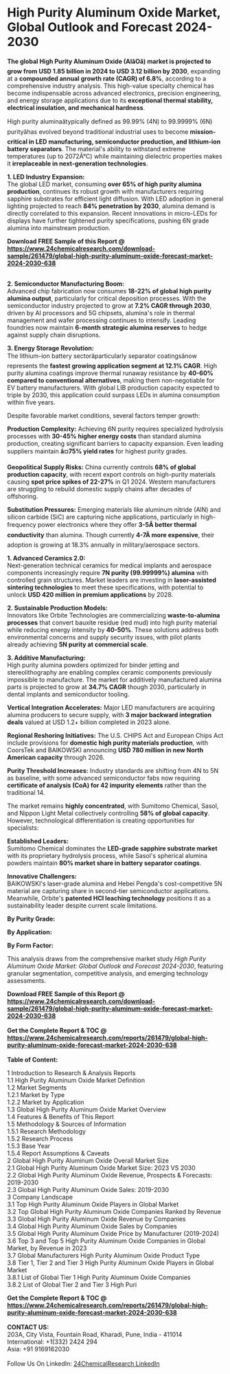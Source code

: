 <h1>High Purity Aluminum Oxide Market, Global Outlook and Forecast 2024-2030</h1><p><strong>The global High Purity Aluminum Oxide (AlâOâ) market is projected to grow from USD 1.85 billion in 2024 to USD 3.12 billion by 2030</strong>, expanding at a <strong>compounded annual growth rate (CAGR) of 6.8%</strong>, according to a comprehensive industry analysis. This high-value specialty chemical has become indispensable across advanced electronics, precision engineering, and energy storage applications due to its <strong>exceptional thermal stability, electrical insulation, and mechanical hardness</strong>.</p><p>High purity aluminaâtypically defined as 99.99% (4N) to 99.9999% (6N) purityâhas evolved beyond traditional industrial uses to become <strong>mission-critical in LED manufacturing, semiconductor production, and lithium-ion battery separators</strong>. The material's ability to withstand extreme temperatures (up to 2072Â°C) while maintaining dielectric properties makes it <strong>irreplaceable in next-generation technologies</strong>.</p><p><strong>1. LED Industry Expansion:</strong><br>
The global LED market, consuming <strong>over 65% of high purity alumina production</strong>, continues its robust growth with manufacturers requiring sapphire substrates for efficient light diffusion. With LED adoption in general lighting projected to reach <strong>84% penetration by 2030</strong>, alumina demand is directly correlated to this expansion. Recent innovations in micro-LEDs for displays have further tightened purity specifications, pushing 6N grade alumina into mainstream production.</p><div><b>Download FREE Sample of this Report @ 
            <a href="https://www.24chemicalresearch.com/download-sample/261479/global-high-purity-aluminum-oxide-forecast-market-2024-2030-638">
            https://www.24chemicalresearch.com/download-sample/261479/global-high-purity-aluminum-oxide-forecast-market-2024-2030-638</a></b></div><br><p><strong>2. Semiconductor Manufacturing Boom:</strong><br>
Advanced chip fabrication now consumes <strong>18-22% of global high purity alumina output</strong>, particularly for critical deposition processes. With the semiconductor industry projected to grow at <strong>7.2% CAGR through 2030</strong>, driven by AI processors and 5G chipsets, alumina's role in thermal management and wafer processing continues to intensify. Leading foundries now maintain <strong>6-month strategic alumina reserves</strong> to hedge against supply chain disruptions.</p><p><strong>3. Energy Storage Revolution:</strong><br>
The lithium-ion battery sectorâparticularly separator coatingsânow represents the <strong>fastest growing application segment at 12.1% CAGR</strong>. High purity alumina coatings improve thermal runaway resistance by <strong>40-60% compared to conventional alternatives</strong>, making them non-negotiable for EV battery manufacturers. With global LIB production capacity expected to triple by 2030, this application could surpass LEDs in alumina consumption within five years.</p><p>Despite favorable market conditions, several factors temper growth:</p><p><strong>Production Complexity:</strong> Achieving 6N purity requires specialized hydrolysis processes with <strong>30-45% higher energy costs</strong> than standard alumina production, creating significant barriers to capacity expansion. Even leading suppliers maintain <strong>â¤75% yield rates</strong> for highest purity grades.</p><p><strong>Geopolitical Supply Risks:</strong> China currently controls <strong>68% of global production capacity</strong>, with recent export controls on high-purity materials causing <strong>spot price spikes of 22-27%</strong> in Q1 2024. Western manufacturers are struggling to rebuild domestic supply chains after decades of offshoring.</p><p><strong>Substitution Pressures:</strong> Emerging materials like aluminum nitride (AlN) and silicon carbide (SiC) are capturing niche applications, particularly in high-frequency power electronics where they offer <strong>3-5Ã better thermal conductivity</strong> than alumina. Though currently <strong>4-7Ã more expensive</strong>, their adoption is growing at 18.3% annually in military/aerospace sectors.</p><p><strong>1. Advanced Ceramics 2.0:</strong><br>
Next-generation technical ceramics for medical implants and aerospace components increasingly require <strong>7N purity (99.99999%) alumina</strong> with controlled grain structures. Market leaders are investing in <strong>laser-assisted sintering technologies</strong> to meet these specifications, with potential to unlock <strong>USD 420 million in premium applications</strong> by 2028.</p><p><strong>2. Sustainable Production Models:</strong><br>
Innovators like Orbite Technologies are commercializing <strong>waste-to-alumina processes</strong> that convert bauxite residue (red mud) into high purity material while reducing energy intensity by <strong>40-50%</strong>. These solutions address both environmental concerns and supply security issues, with pilot plants already achieving <strong>5N purity at commercial scale</strong>.</p><p><strong>3. Additive Manufacturing:</strong><br>
High purity alumina powders optimized for binder jetting and stereolithography are enabling complex ceramic components previously impossible to manufacture. The market for additively manufactured alumina parts is projected to grow at <strong>34.7% CAGR</strong> though 2030, particularly in dental implants and semiconductor tooling.</p><p><strong>Vertical Integration Accelerates:</strong> Major LED manufacturers are acquiring alumina producers to secure supply, with <strong>3 major backward integration deals</strong> valued at USD 1.2+ billion completed in 2023 alone.</p><p><strong>Regional Reshoring Initiatives:</strong> The U.S. CHIPS Act and European Chips Act include provisions for <strong>domestic high purity materials production</strong>, with CoorsTek and BAIKOWSKI announcing <strong>USD 780 million in new North American capacity</strong> through 2026.</p><p><strong>Purity Threshold Increases:</strong> Industry standards are shifting from 4N to 5N as baseline, with some advanced semiconductor fabs now requiring <strong>certificate of analysis (CoA) for 42 impurity elements</strong> rather than the traditional 14.</p><p>The market remains <strong>highly concentrated</strong>, with Sumitomo Chemical, Sasol, and Nippon Light Metal collectively controlling <strong>58% of global capacity</strong>. However, technological differentiation is creating opportunities for specialists:</p><p><strong>Established Leaders:</strong><br>
Sumitomo Chemical dominates the <strong>LED-grade sapphire substrate market</strong> with its proprietary hydrolysis process, while Sasol's spherical alumina powders maintain <strong>80% market share in battery separator coatings</strong>.</p><p><strong>Innovative Challengers:</strong><br>
BAIKOWSKI's laser-grade alumina and Hebei Pengda's cost-competitive 5N material are capturing share in second-tier semiconductor applications. Meanwhile, Orbite's <strong>patented HCl leaching technology</strong> positions it as a sustainability leader despite current scale limitations.</p><p><strong>By Purity Grade:</strong></p><p><strong>By Application:</strong></p><p><strong>By Form Factor:</strong></p><p>This analysis draws from the comprehensive market study <em>High Purity Aluminum Oxide Market: Global Outlook and Forecast 2024-2030</em>, featuring granular segmentation, competitive analysis, and emerging technology assessments.</p><div><b>Download FREE Sample of this Report @ 
            <a href="https://www.24chemicalresearch.com/download-sample/261479/global-high-purity-aluminum-oxide-forecast-market-2024-2030-638">
            https://www.24chemicalresearch.com/download-sample/261479/global-high-purity-aluminum-oxide-forecast-market-2024-2030-638</a></b></div><br><div><b>Get the Complete Report & TOC @ 
            <a href="https://www.24chemicalresearch.com/reports/261479/global-high-purity-aluminum-oxide-forecast-market-2024-2030-638">
            https://www.24chemicalresearch.com/reports/261479/global-high-purity-aluminum-oxide-forecast-market-2024-2030-638</a></b></div><br>
            <b>Table of Content:</b><p>1 Introduction to Research & Analysis Reports<br />
    1.1 High Purity Aluminum Oxide Market Definition<br />
    1.2 Market Segments<br />
        1.2.1 Market by Type<br />
        1.2.2 Market by Application<br />
    1.3 Global High Purity Aluminum Oxide Market Overview<br />
    1.4 Features & Benefits of This Report<br />
    1.5 Methodology & Sources of Information<br />
        1.5.1 Research Methodology<br />
        1.5.2 Research Process<br />
        1.5.3 Base Year<br />
        1.5.4 Report Assumptions & Caveats<br />
2 Global High Purity Aluminum Oxide Overall Market Size<br />
    2.1 Global High Purity Aluminum Oxide Market Size: 2023 VS 2030<br />
    2.2 Global High Purity Aluminum Oxide Revenue, Prospects & Forecasts: 2019-2030<br />
    2.3 Global High Purity Aluminum Oxide Sales: 2019-2030<br />
3 Company Landscape<br />
    3.1 Top High Purity Aluminum Oxide Players in Global Market<br />
    3.2 Top Global High Purity Aluminum Oxide Companies Ranked by Revenue<br />
    3.3 Global High Purity Aluminum Oxide Revenue by Companies<br />
    3.4 Global High Purity Aluminum Oxide Sales by Companies<br />
    3.5 Global High Purity Aluminum Oxide Price by Manufacturer (2019-2024)<br />
    3.6 Top 3 and Top 5 High Purity Aluminum Oxide Companies in Global Market, by Revenue in 2023<br />
    3.7 Global Manufacturers High Purity Aluminum Oxide Product Type<br />
    3.8 Tier 1, Tier 2 and Tier 3 High Purity Aluminum Oxide Players in Global Market<br />
        3.8.1 List of Global Tier 1 High Purity Aluminum Oxide Companies<br />
        3.8.2 List of Global Tier 2 and Tier 3 High Puri</p><div><b>Get the Complete Report & TOC @ 
            <a href="https://www.24chemicalresearch.com/reports/261479/global-high-purity-aluminum-oxide-forecast-market-2024-2030-638">
            https://www.24chemicalresearch.com/reports/261479/global-high-purity-aluminum-oxide-forecast-market-2024-2030-638</a></b></div><br><b>CONTACT US:</b><br>
            203A, City Vista, Fountain Road, Kharadi, Pune, India - 411014<br>
            International: +1(332) 2424 294<br>
            Asia: +91 9169162030 <br><br>
            Follow Us On LinkedIn: <a href="https://www.linkedin.com/company/24chemicalresearch/">24ChemicalResearch LinkedIn</a>